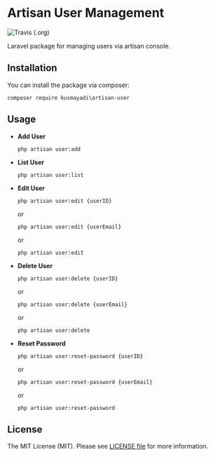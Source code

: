 # Artisan User Management

![Travis (.org)](https://img.shields.io/travis/kusmayadi/artisan-user-management?style=flat-square)

Laravel package for managing users via artisan console.

## Installation 

You can install the package via composer: 

`composer require kusmayadi\artisan-user`

## Usage

*   **Add User**

    `php artisan user:add` 

*   **List User**

    `php artisan user:list`

*   **Edit User**

    `php artisan user:edit {userID}`

    or 

    `php artisan user:edit {userEmail}`

    or 

    `php artisan user:edit`

*   **Delete User**

    `php artisan user:delete {userID}`

    or 

    `php artisan user:delete {userEmail}`

    or 

    `php artisan user:delete`

*   **Reset Password**

    `php artisan user:reset-password {userID}`

    or 

    `php artisan user:reset-password {userEmail}`

    or 

    `php artisan user:reset-password`

## License

The MIT License (MIT). Please see [LICENSE file](LICENSE) for more information.
